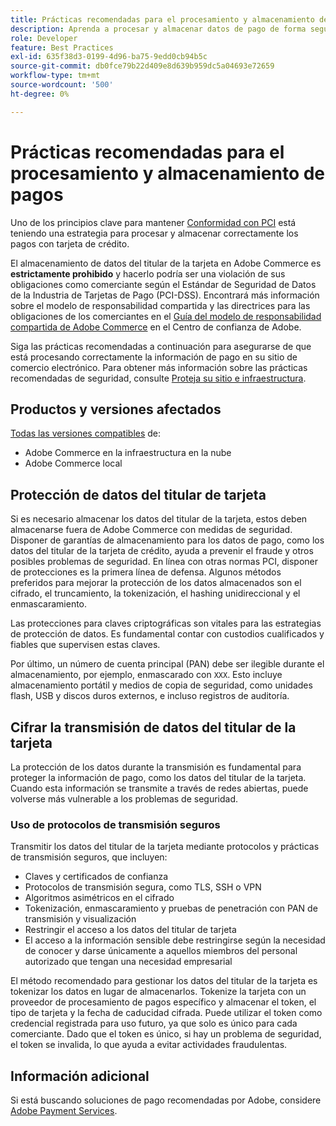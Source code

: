 ```yaml
---
title: Prácticas recomendadas para el procesamiento y almacenamiento de pagos
description: Aprenda a procesar y almacenar datos de pago de forma segura
role: Developer
feature: Best Practices
exl-id: 635f38d3-0199-4d96-ba75-9edd0cb94b5c
source-git-commit: db0fce79b22d409e8d639b959dc5a04693e72659
workflow-type: tm+mt
source-wordcount: '500'
ht-degree: 0%

---
```


# Prácticas recomendadas para el procesamiento y almacenamiento de pagos

Uno de los principios clave para mantener [Conformidad con PCI](https://experienceleague.adobe.com/docs/commerce-admin/start/compliance/payments/compliance-pci.html) está teniendo una estrategia para procesar y almacenar correctamente los pagos con tarjeta de crédito.

El almacenamiento de datos del titular de la tarjeta en Adobe Commerce es **estrictamente prohibido** y hacerlo podría ser una violación de sus obligaciones como comerciante según el Estándar de Seguridad de Datos de la Industria de Tarjetas de Pago (PCI-DSS). Encontrará más información sobre el modelo de responsabilidad compartida y las directrices para las obligaciones de los comerciantes en el [Guía del modelo de responsabilidad compartida de Adobe Commerce](https://www.adobe.com/content/dam/cc/en/trust-center/ungated/whitepapers/experience-cloud/adobe-commerce-shared-responsibilities-guide.pdf) en el Centro de confianza de Adobe.

Siga las prácticas recomendadas a continuación para asegurarse de que está procesando correctamente la información de pago en su sitio de comercio electrónico. Para obtener más información sobre las prácticas recomendadas de seguridad, consulte [Proteja su sitio e infraestructura](../launch/security-best-practices.md).

## Productos y versiones afectados

[Todas las versiones compatibles](../../../release/versions.md) de:

* Adobe Commerce en la infraestructura en la nube
* Adobe Commerce local

## Protección de datos del titular de tarjeta

Si es necesario almacenar los datos del titular de la tarjeta, estos deben almacenarse fuera de Adobe Commerce con medidas de seguridad. Disponer de garantías de almacenamiento para los datos de pago, como los datos del titular de la tarjeta de crédito, ayuda a prevenir el fraude y otros posibles problemas de seguridad. En línea con otras normas PCI, disponer de protecciones es la primera línea de defensa. Algunos métodos preferidos para mejorar la protección de los datos almacenados son el cifrado, el truncamiento, la tokenización, el hashing unidireccional y el enmascaramiento.

Las protecciones para claves criptográficas son vitales para las estrategias de protección de datos. Es fundamental contar con custodios cualificados y fiables que supervisen estas claves.

Por último, un número de cuenta principal (PAN) debe ser ilegible durante el almacenamiento, por ejemplo, enmascarado con `XXX`. Esto incluye almacenamiento portátil y medios de copia de seguridad, como unidades flash, USB y discos duros externos, e incluso registros de auditoría.

## Cifrar la transmisión de datos del titular de la tarjeta

La protección de los datos durante la transmisión es fundamental para proteger la información de pago, como los datos del titular de la tarjeta. Cuando esta información se transmite a través de redes abiertas, puede volverse más vulnerable a los problemas de seguridad.

### Uso de protocolos de transmisión seguros

Transmitir los datos del titular de la tarjeta mediante protocolos y prácticas de transmisión seguros, que incluyen:

* Claves y certificados de confianza
* Protocolos de transmisión segura, como TLS, SSH o VPN
* Algoritmos asimétricos en el cifrado
* Tokenización, enmascaramiento y pruebas de penetración con PAN de transmisión y visualización
* Restringir el acceso a los datos del titular de tarjeta
* El acceso a la información sensible debe restringirse según la necesidad de conocer y darse únicamente a aquellos miembros del personal autorizado que tengan una necesidad empresarial

El método recomendado para gestionar los datos del titular de la tarjeta es tokenizar los datos en lugar de almacenarlos. Tokenize la tarjeta con un proveedor de procesamiento de pagos específico y almacenar el token, el tipo de tarjeta y la fecha de caducidad cifrada. Puede utilizar el token como credencial registrada para uso futuro, ya que solo es único para cada comerciante. Dado que el token es único, si hay un problema de seguridad, el token se invalida, lo que ayuda a evitar actividades fraudulentas.

## Información adicional

Si está buscando soluciones de pago recomendadas por Adobe, considere [Adobe Payment Services](https://experienceleague.adobe.com/docs/commerce-merchant-services/payment-services/overview.html).

